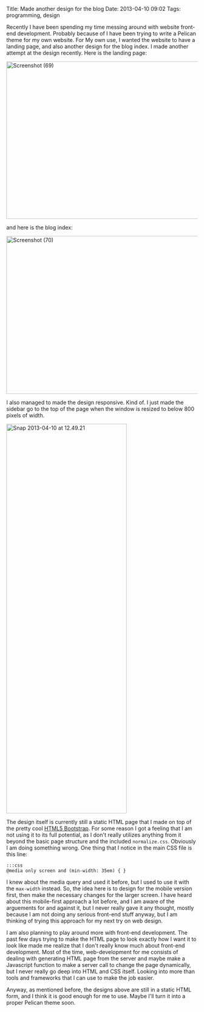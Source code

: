 Title: Made another design for the blog
Date: 2013-04-10 09:02
Tags: programming, design


Recently I have been spending my time messing around with website front-end development.
Probably because of I have been trying to write a Pelican theme for my own website. For My own 
use, I wanted the website to have a landing page, and also another design for the blog index. 
I made another attempt at the design recently. Here is the landing page:

<a href="http://www.flickr.com/photos/hendra2392/8636534196/" title="Screenshot (69) by p.hdra, on Flickr"><img src="http://farm9.staticflickr.com/8254/8636534196_ac410cec50_c.jpg" width="800" height="414" alt="Screenshot (69)"></a>

and here is the blog index:

<a href="http://www.flickr.com/photos/hendra2392/8636534164/" title="Screenshot (70) by p.hdra, on Flickr"><img src="http://farm9.staticflickr.com/8519/8636534164_497989410e_c.jpg" width="800" height="415" alt="Screenshot (70)"></a>

I also managed to made the design responsive. Kind of. I just made the sidebar go to the top
of the page when the window is resized to below 800 pixels of width. 

<a href="http://www.flickr.com/photos/hendra2392/8635873575/" title="Snap 2013-04-10 at 12.49.21 by p.hdra, on Flickr"><img src="http://farm9.staticflickr.com/8248/8635873575_153dd6e05e_b.jpg" width="317" height="1024" alt="Snap 2013-04-10 at 12.49.21"></a>

The design itself is currently still a static HTML page that I made on top of the pretty
cool [HTML5 Bootstrap][h5bp]. For some reason I got a feeling that I am not using it to its full 
potential, as I don't really utilizes anything from it beyond the basic page structure and the 
included `normalize.css`. Obviously I am doing something wrong. One thing that I notice in the 
main CSS file is this line:

    :::css
    @media only screen and (min-width: 35em) { }

I knew about the media query and used it before, but I used to use it with the `max-width` instead.
So, the idea here is to design for the mobile version first, then make the necessary changes for
the larger screen. I have heard about this mobile-first approach a lot before, and I am aware 
of the arguements for and against it, but I never really
gave it any thought, mostly because I am not doing any serious front-end stuff anyway, but I am 
thinking of trying this approach for my next try on web design. 

I am also planning to play around more with front-end development. The past few days trying to make
the HTML page to look exactly how I want it to look like made me realize that I don't really know much 
about front-end development. Most of the time, web-development for me consists of dealing with generating
HTML page from the server and maybe make a Javascript function to make a server call to change the 
page dynamically, but I never really go deep into HTML and CSS itself. Looking into more than
tools and frameworks that I can use to make the job easier.

Anyway, as mentioned before, the designs above are still in a static HTML form, and I think it 
is good enough for me to use. Maybe I'll turn it into a proper Pelican theme soon.

[h5bp]: http://html5boilerplate.com/